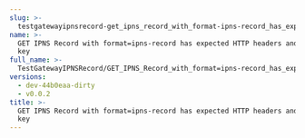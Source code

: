```yaml
---
slug: >-
  testgatewayipnsrecord-get_ipns_record_with_format-ipns-record_has_expected_http_headers_and_valid_key
name: >-
  GET IPNS Record with format=ipns-record has expected HTTP headers and valid
  key
full_name: >-
  TestGatewayIPNSRecord/GET_IPNS_Record_with_format=ipns-record_has_expected_HTTP_headers_and_valid_key
versions:
  - dev-44b0eaa-dirty
  - v0.0.2
title: >-
  GET IPNS Record with format=ipns-record has expected HTTP headers and valid
  key
---
```


